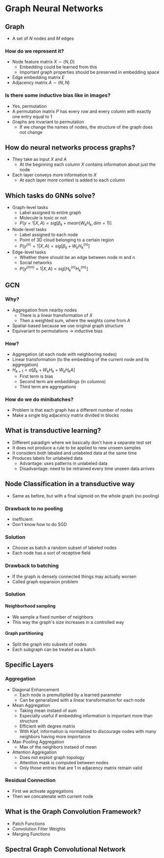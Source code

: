 # Graph Neural Networks

## Graph
- A set of $N$ nodes and $M$ edges
### How do we represent it?
- Node feature matrix $X \sim (N,D)$
  - Embedding could be learned from this
  - Important graph properties should be preserved in embedding space
- Edge embedding matrix $E$
- Adjacency matrix $A \sim (N,N)$
### Is there some inductive bias like in images?
- Yes, permutation
- A permutation matrix $P$ has every row and every column with exactly one entry equal to 1
- Graphs are invariant to permutation
  - If we change the names of nodes, the structure of the graph does not change

## How do neural networks process graphs?
- They take as input $X$ and $A$
  - At the beginning each column $X$ contains information about just the node
- Each layer conveys more information to $X$
  - At each layer more context is added to each column

## Which tasks do GNNs solve?
- Graph-level tasks
  - Label assigned to entire graph
  - Molecule is toxic or not
  - $P(y=1|X,A) = sig[\beta_k + mean(W_k H_k, dim=1)]$
- Node-level tasks
  - Label assigned to each node
  - Point of 3D cloud belonging to a certain region
  - $P(y^{(n)}=1|X,A) = sig[\beta_k + W_k H_k^{(n)}]$
- Edge-level tasks
  - Whether there should be an edge between node m and n
  - Social networks
  - $P(y^{(mn)}=1|X,A) = sig[H_k^{(n)} H_k^{(m)} ]$

## GCN
### Why?
- Aggregation from nearby nodes
  - There is a linear transformation of $X$
  - Then a weighted sum, where the weights come from $A$
- Spatial-based because we use original graph structure
- Equivariant to permutations $\rightarrow$ inductive bias
### How?
- Aggregation (at each node with neighboring nodes)
- Linear transformation (to the embedding of the current node and its aggregation)
- $H_{k+1} = \alpha[\beta_k + W_kH_k+W_kH_kA]$
  - First term is bias
  - Second term are embeddings (in columns)
  - Third term are aggregations
### How do we do minibatches?
- Problem is that each graph has a different number of nodes
- Make a single big adjacency matrix divided in blocks

## What is transductive learning?
- Different paradigm where we basically don't have a separate test set
- It does not produce a rule to be applied to new unseen samples
- It considers both labaled and unlabeled data at the same time
- Produces labels for unlabeled data
  - Advantage: uses patterns in unlabeled data
  - Disadvantage: need to be retrained every time unseen data arrives

## Node Classification in a transductive way
- Same as before, but with a final sigmoid on the whole graph (no pooling)
### Drawback to no pooling
- Inefficient
- Don't know how to do SGD
### Solution
- Choose as batch a random subset of labeled nodes
- Each node has a sort of receptive field
### Drawback to batching
- If the graph is densely connected things may actually worsen
- Called graph expansion problem
### Solution
#### Neighborhood sampling
- We sample a fixed number of neighbors
- This way the graph's size increases in a controlled way
#### Graph partitioning 
- Split the graph into subsets of nodes
- Each subgraph can be treated as a batch

## Specific Layers
### Aggregation
- Diagonal Enhancement
  - Each node is premultiplied by a learned parameter
  - Can be generalized with a linear transformation for each node
- Mean Aggregation
  - Taking mean instaed of sum
  - Especially useful if embedding information is important more than structure
  - Efficient with degree matrix
  - With Kipf, information is normalized to discourage nodes with many neighbors having more importance
- Max-Pooling Aggregation
  - Max of the neighbors instaed of mean
- Attention Aggregation
  - Does not exploit graph topology
  - Attention mask is computed between nodes
  - Only those entries that are 1 in adjacency matrix remain valid
### Residual Connection
- First we activate aggregations
- Then we concatenate with current node

## What is the Graph Convolution Framework?
- Patch Functions
- Convolution Filter Weights
- Merging Functions

## Spectral Graph Convolutional Network


